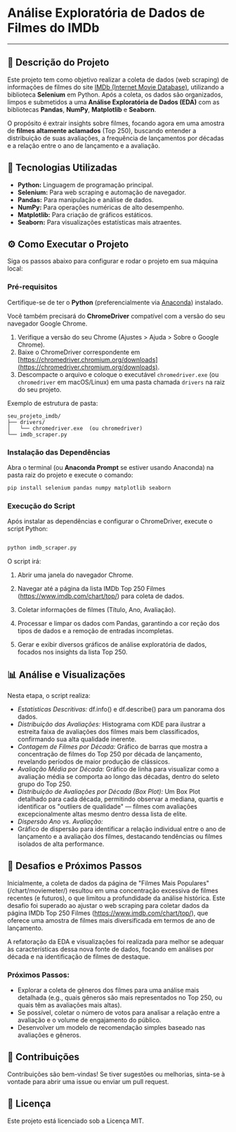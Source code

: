 # Análise Exploratória de Dados de Filmes do IMDb

---

## 📄 Descrição do Projeto

Este projeto tem como objetivo realizar a coleta de dados (web scraping) de informações de filmes do site [IMDb (Internet Movie Database)](https://www.imdb.com/), utilizando a biblioteca **Selenium** em Python. Após a coleta, os dados são organizados, limpos e submetidos a uma **Análise Exploratória de Dados (EDA)** com as bibliotecas **Pandas**, **NumPy**, **Matplotlib** e **Seaborn**.

O propósito é extrair insights sobre filmes, focando agora em uma amostra de **filmes altamente aclamados** (Top 250), buscando entender a distribuição de suas avaliações, a frequência de lançamentos por décadas e a relação entre o ano de lançamento e a avaliação.

## 🚀 Tecnologias Utilizadas

* **Python:** Linguagem de programação principal.
* **Selenium:** Para web scraping e automação de navegador.
* **Pandas:** Para manipulação e análise de dados.
* **NumPy:** Para operações numéricas de alto desempenho.
* **Matplotlib:** Para criação de gráficos estáticos.
* **Seaborn:** Para visualizações estatísticas mais atraentes.

## ⚙️ Como Executar o Projeto

Siga os passos abaixo para configurar e rodar o projeto em sua máquina local:

### Pré-requisitos

Certifique-se de ter o **Python** (preferencialmente via [Anaconda](https://www.anaconda.com/download)) instalado.

Você também precisará do **ChromeDriver** compatível com a versão do seu navegador Google Chrome.
1.  Verifique a versão do seu Chrome (Ajustes > Ajuda > Sobre o Google Chrome).
2.  Baixe o ChromeDriver correspondente em [https://chromedriver.chromium.org/downloads](https://chromedriver.chromium.org/downloads).
3.  Descompacte o arquivo e coloque o executável `chromedriver.exe` (ou `chromedriver` em macOS/Linux) em uma pasta chamada `drivers` na raiz do seu projeto.

Exemplo de estrutura de pasta:
```
seu_projeto_imdb/
├── drivers/
│   └── chromedriver.exe  (ou chromedriver)
└── imdb_scraper.py
```

### Instalação das Dependências

Abra o terminal (ou **Anaconda Prompt** se estiver usando Anaconda) na pasta raiz do projeto e execute o comando:

```bash
pip install selenium pandas numpy matplotlib seaborn
```
### Execução do Script
Após instalar as dependências e configurar o ChromeDriver, execute o script Python:

```Bash

python imdb_scraper.py
```
O script irá:
1. Abrir uma janela do navegador Chrome.

2. Navegar até a página da lista IMDb Top 250 Filmes (https://www.imdb.com/chart/top/) para coleta de dados.
3. Coletar informações de filmes (Título, Ano, Avaliação).
4. Processar e limpar os dados com Pandas, garantindo a cor reção dos tipos de dados e a remoção de entradas incompletas.
5. Gerar e exibir diversos gráficos de análise exploratória de dados, focados nos insights da lista Top 250.

## 📊 Análise e Visualizações
Nesta etapa, o script realiza:
- *Estatísticas Descritivas:* df.info() e df.describe() para um panorama dos dados.
- *Distribuição das Avaliações:* Histograma com KDE para ilustrar a estreita faixa de avaliações dos filmes mais bem classificados, confirmando sua alta qualidade inerente.
- *Contagem de Filmes por Década:* Gráfico de barras que mostra a concentração de filmes do Top 250 por década de lançamento, revelando períodos de maior produção de clássicos.
- *Avaliação Média por Década:* Gráfico de linha para visualizar como a avaliação média se comporta ao longo das décadas, dentro do seleto grupo do Top 250.
- *Distribuição de Avaliações por Década (Box Plot):* Um Box Plot detalhado para cada década, permitindo observar a mediana, quartis e identificar os "outliers de qualidade" — filmes com avaliações excepcionalmente altas mesmo dentro dessa lista de elite.
- *Dispersão Ano vs. Avaliação:*
-  Gráfico de dispersão para identificar a relação individual entre o ano de lançamento e a avaliação dos filmes, destacando tendências ou filmes isolados de alta performance.

## 🚧 Desafios e Próximos Passos
Inicialmente, a coleta de dados da página de "Filmes Mais Populares" (/chart/moviemeter/) resultou em uma concentração excessiva de filmes recentes (e futuros), o que limitou a profundidade da análise histórica. Este desafio foi superado ao ajustar o web scraping para coletar dados da página IMDb Top 250 Filmes (https://www.imdb.com/chart/top/), que oferece uma amostra de filmes mais diversificada em termos de ano de lançamento.

A refatoração da EDA e visualizações foi realizada para melhor se adequar às características dessa nova fonte de dados, focando em análises por década e na identificação de filmes de destaque.

### Próximos Passos:

- Explorar a coleta de gêneros dos filmes para uma análise mais detalhada (e.g., quais gêneros são mais representados no Top 250, ou quais têm as avaliações mais altas).
- Se possível, coletar o número de votos para analisar a relação entre a avaliação e o volume de engajamento do público.
- Desenvolver um modelo de recomendação simples baseado nas avaliações e gêneros.

## 🤝 Contribuições
Contribuições são bem-vindas! Se tiver sugestões ou melhorias, sinta-se à vontade para abrir uma issue ou enviar um pull request.

## 📝 Licença
Este projeto está licenciado sob a Licença MIT.
